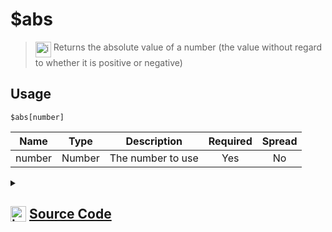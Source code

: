 # $abs
> <img align="top" src="https://upload.wikimedia.org/wikipedia/commons/thumb/e/e4/Infobox_info_icon.svg/160px-Infobox_info_icon.svg.png?20150409153300" alt="image" width="25" height="auto"> Returns the absolute value of a number (the value without regard to whether it is positive or negative)
## Usage
```
$abs[number]
```
| Name | Type | Description | Required | Spread
| :---: | :---: | :---: | :---: | :---: |
number | Number | The number to use | Yes | No
<details>
<summary>
    
## <img align="top" src="https://cdn4.iconfinder.com/data/icons/iconsimple-logotypes/512/github-512.png" alt="image" width="25" height="auto">  [Source Code](https://github.com/tryforge/ForgeScript-V2/blob/main/src/native/abs.ts)
    
</summary>
    
```ts
import { ArgType, NativeFunction, Return } from "../structures"

export default new NativeFunction({
    name: "$abs",
    version: "1.0.1",
    description:
        "Returns the absolute value of a number (the value without regard to whether it is positive or negative)",
    brackets: true,
    unwrap: true,
    args: [
        {
            name: "number",
            description: "The number to use",
            rest: false,
            type: ArgType.Number,
            required: true,
        },
    ],
    execute(_, [n]) {
        return Return.success(Math.abs(n))
    },
})

```
    
</details>